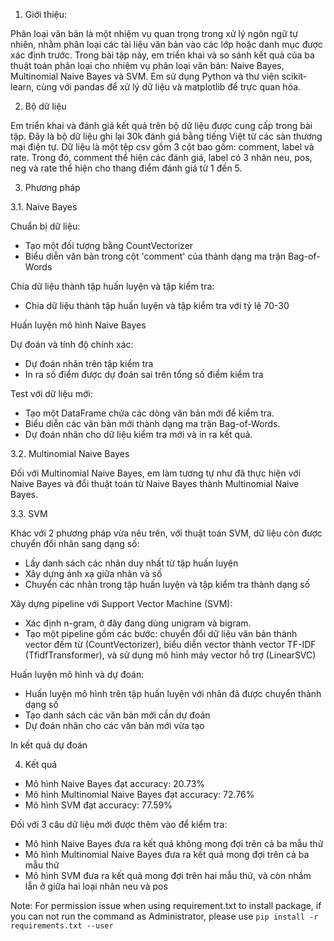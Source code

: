 1. Giới thiệu:

Phân loại văn bản là một nhiệm vụ quan trọng trong xử lý ngôn ngữ tự nhiên, nhằm phân loại các tài liệu văn bản vào các lớp hoặc danh mục được xác định trước. Trong bài tập này, em triển khai và so sánh kết quả của ba thuật toán phân loại cho nhiệm vụ phân loại văn bản: Naive Bayes, Multinomial Naive Bayes và SVM. Em sử dụng Python và thư viện scikit-learn, cùng với pandas để xử lý dữ liệu và matplotlib để trực quan hóa.

2. Bộ dữ liệu

Em triển khai và đánh giá kết quả trên bộ dữ liệu được cung cấp trong bài tập. Đây là bộ dữ liệu ghi lại 30k đánh giá bằng tiếng Việt từ các sàn thương mại điện tự. Dữ liệu là một tệp csv gồm 3 cột bao gồm: comment, label và rate. Trong đó, comment thể hiện các đánh giá, label có 3 nhãn neu, pos, neg và rate thể hiện cho thang điểm đánh giá từ 1 đến 5.

3. Phương pháp

3.1. Naive Bayes

Chuẩn bị dữ liệu:

- Tạo một đối tượng bằng CountVectorizer
- Biểu diễn văn bản trong cột 'comment' của thành dạng ma trận Bag-of-Words

Chia dữ liệu thành tập huấn luyện và tập kiểm tra:
- Chia dữ liệu thành tập huấn luyện và tập kiểm tra với tỷ lệ 70-30

Huấn luyện mô hình Naive Bayes

Dự đoán và tính độ chính xác:
- Dự đoán nhãn trên tập kiểm tra
- In ra số điểm được dự đoán sai trên tổng số điểm kiểm tra

Test với dữ liệu mới:
- Tạo một DataFrame chứa các dòng văn bản mới để kiểm tra.
- Biểu diễn các văn bản mới thành dạng ma trận Bag-of-Words.
- Dự đoán nhãn cho dữ liệu kiểm tra mới và in ra kết quả.

3.2. Multinomial Naive Bayes

Đối với Multinomial Naive Bayes, em làm tương tự như đã thực hiện với Naive Bayes và đổi thuật toán từ Naive Bayes thành Multinomial Naive Bayes.

3.3. SVM

Khác với 2 phương pháp vừa nêu trên, với thuật toán SVM, dữ liệu còn được chuyển đổi nhãn sang dạng số:
- Lấy danh sách các nhãn duy nhất từ tập huấn luyện
- Xây dựng ánh xạ giữa nhãn và số
- Chuyển các nhãn trong tập huấn luyện và tập kiểm tra thành dạng số

Xây dựng pipeline với Support Vector Machine (SVM):
- Xác định n-gram, ở đây đang dùng unigram và bigram.
- Tạo một pipeline gồm các bước: chuyển đổi dữ liệu văn bản thành vector đếm từ (CountVectorizer), biểu diễn vector thành vector TF-IDF (TfidfTransformer), và sử dụng mô hình máy vector hỗ trợ (LinearSVC)

Huấn luyện mô hình và dự đoán:
- Huấn luyện mô hình trên tập huấn luyện với nhãn đã được chuyển thành dạng số
- Tạo danh sách các văn bản mới cần dự đoán
- Dự đoán nhãn cho các văn bản mới vừa tạo

In kết quả dự đoán

4. Kết quả
- Mô hình Naive Bayes đạt accuracy: 20.73%
- Mô hình Multinomial Naive Bayes đạt accuracy: 72.76%
- Mô hình SVM đạt accuracy: 77.59%


Đối với 3 câu dữ liệu mới được thêm vào để kiểm tra:
- Mô hình Naive Bayes đưa ra kết quả không mong đợi trên cả ba mẫu thử
- Mô hình Multinomial Naive Bayes đưa ra kết quả mong đợi trên cả ba mẫu thử
- Mô hình SVM đưa ra kết quả mong đợi trên hai mẫu thử, và còn nhầm lẫn ở giữa hai loại nhãn neu và pos 

Note: For permission issue when using requirement.txt to install package, if you can not run the command as Administrator, please use `pip install -r requirements.txt --user`